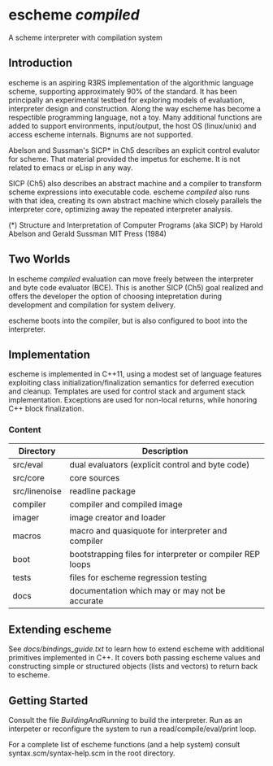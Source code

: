 escheme _compiled_
================

A scheme interpreter with compilation system

## Introduction

escheme is an aspiring R3RS implementation of the algorithmic language scheme, 
supporting approximately 90% of the standard. It has been principally an experimental
testbed for exploring models of evaluation, interpreter design and construction.
Along the way escheme has become a respectible programming language, not a toy.
Many additional functions are added to support environments, input/output, the host OS 
(linux/unix) and access escheme internals. Bignums are not supported.

Abelson and Sussman's SICP* in Ch5 describes an explicit control evalutor for 
scheme. That material provided the impetus for escheme. It is not related to
emacs or eLisp in any way.

SICP (Ch5) also describes an abstract machine and a compiler to transform 
scheme expressions into executable code. escheme _compiled_ also runs
with that idea, creating its own abstract machine which closely parallels the
interpreter core, optimizing away the repeated interpreter analysis.

(*) Structure and Interpretation of Computer Programs (aka SICP)
    by Harold Abelson and Gerald Sussman
    MIT Press (1984)

## Two Worlds

In escheme _compiled_ evaluation can move freely between the interpreter
and byte code evaluator (BCE). This is another SICP (Ch5) goal realized and
offers the developer the option of choosing intepretation during development
and compilation for system delivery.

escheme boots into the compiler, but is also configured to boot into the interpreter.

## Implementation 

escheme is implemented in C++11, using a modest set of language features
exploiting class initialization/finalization semantics for deferred execution 
and cleanup. Templates are used for control stack and argument stack 
implementation. Exceptions are used for non-local returns, 
while honoring C++ block finalization.

### Content
  
| Directory        | Description                                        |
| ---------------- | ---------------------------------------------------|
|  src/eval    |    dual evaluators (explicit control and byte code)|
|  src/core    |    core sources|
|  src/linenoise|  readline package|
|  compiler  | compiler and compiled image |
|  imager | image creator and loader |
|  macros   |  macro and quasiquote for interpreter and compiler |
|  boot | bootstrapping files for interpreter or compiler REP loops|
|  tests  |    files for escheme regression testing|
|  docs |      documentation which may or may not be accurate|

## Extending escheme

See _docs/bindings_guide.txt_ to learn how to extend escheme with additional 
primitives implemented in C++. It covers both passing escheme 
values and constructing simple or structured objects (lists and vectors) to
return back to escheme.

## Getting Started

Consult the file _BuildingAndRunning_ to build the interpreter. Run as an 
interpeter or reconfigure the system to run a read/compile/eval/print loop.

For a complete list of escheme functions (and a help system) consult syntax.scm/syntax-help.scm in the 
root directory.
